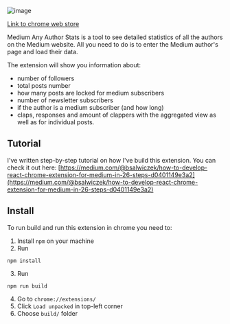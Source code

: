 ![image](https://user-images.githubusercontent.com/23345906/161488145-fca7dc0e-ecc7-4d80-b825-553496884b9c.png)

[Link to chrome web store](https://chrome.google.com/webstore/detail/medium-any-author-stats/ahepaemleacieeongldddhambknoomof)

Medium Any Author Stats is a tool to see detailed statistics of all the authors on the Medium website. All you need to do is to enter the Medium author's page and load their data.

The extension will show you information about:
- number of followers
- total posts number
- how many posts are locked for medium subscribers
- number of newsletter subscribers
- if the author is a medium subscriber (and how long)
- claps, responses and amount of clappers with the aggregated view as well as for individual posts.

## Tutorial
I've written step-by-step tutorial on how I've build this extension. You can check it out here: 
[https://medium.com/@bsalwiczek/how-to-develop-react-chrome-extension-for-medium-in-26-steps-d0401149e3a2](https://medium.com/@bsalwiczek/how-to-develop-react-chrome-extension-for-medium-in-26-steps-d0401149e3a2)

## Install
To run build and run this extension in chrome you need to:
1. Install `npm` on your machine
2. Run
```
npm install
```
3. Run
```
npm run build
```
4. Go to `chrome://extensions/`
5. Click `Load unpacked` in top-left corner
6. Choose `build/` folder
 
